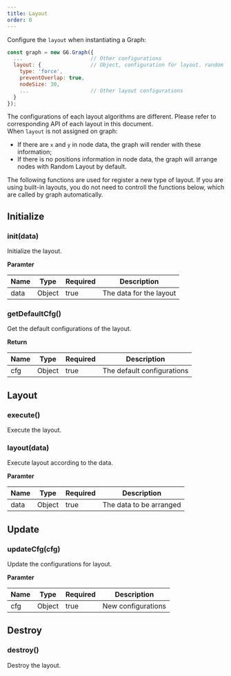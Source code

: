 ```yaml
---
title: Layout
order: 0
---
```


Configure the `layout` when instantiating a Graph:
```javascript
const graph = new G6.Graph({
  ...                      // Other configurations
  layout: {                // Object, configuration for layout. random by default
    type: 'force',
    preventOverlap: true,
    nodeSize: 30,
    ...                    // Other layout configurations
  }
});
```

The configurations of each layout algorithms are different. Please refer to corresponding API of each layout in this document.
<br />When `layout` is not assigned on graph:

- If there are `x` and `y` in node data, the graph will render with these information;
- If there is no positions information in node data, the graph will arrange nodes with Random Layout by default.

The following functions are used for register a new type of layout. If you are using built-in layouts, you do not need to controll the functions below, which are called by graph automatically.


## Initialize

### init(data)
Initialize the layout.


**Paramter**

| Name | Type | Required | Description |
| --- | --- | --- | --- |
| data | Object | true | The data for the layout |



### getDefaultCfg()
Get the default configurations of the layout.

**Return**

| Name | Type | Required | Description |
| --- | --- | --- | --- |
| cfg | Object | true | The default configurations |



## Layout

### execute()
Execute the layout.


### layout(data)
Execute layout according to the data.


**Paramter**

| Name | Type | Required | Description |
| --- | --- | --- | --- |
| data | Object | true | The data to be arranged |



## Update

### updateCfg(cfg)
Update the configurations for layout.


**Paramter**

| Name | Type | Required | Description |
| --- | --- | --- | --- |
| cfg | Object | true | New configurations |



## Destroy

### destroy()
Destroy the layout.
